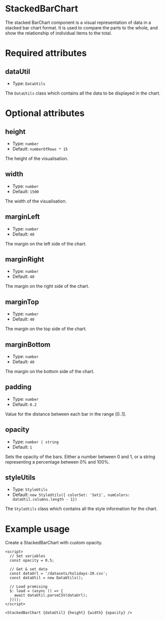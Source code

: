 # StackedBarChart

The stacked BarChart component is a visual representation of data in a stacked bar chart format. It is used to compare the parts to the whole, and show the relationship of individual items to the total.

# Required attributes

## dataUtil

- Type: `DataUtils`

The `DataUtils` class which contains all the data to be displayed in the chart.

# Optional attributes

## height

- Type: `number`
- Default: `numberOfRows * 15`

The height of the visualisation.

## width

- Type: `number`
- Default: `1500`

The width of the visualisation.

## marginLeft

- Type: `number`
- Default: `40`

The margin on the left side of the chart.

## marginRight

- Type: `number`
- Default: `40`

The margin on the right side of the chart.

## marginTop

- Type: `number`
- Default: `40`

The margin on the top side of the chart.

## marginBottom

- Type: `number`
- Default: `40`

The margin on the bottom side of the chart.

## padding

- Type: `number`
- Default: `0.2`

Value for the distance between each bar in the range [0..1].

## opacity

- Type: `number | string`
- Default: `1`

Sets the opacity of the bars.
Either a number between 0 and 1, or a string representing a percentage between 0% and 100%.

## styleUtils

- Type: `StyleUtils`
- Default: `new StyleUtils({ colorSet: 'Set1', numColors: dataUtil.columns.length - 1})`

The `StyleUtils` class which contains all the style information for the chart.

# Example usage

Create a StackedBarChart with custom opacity.

```svelte
<script>
  // Set variables
  const opacity = 0.5;

  // Get & set data
  const dataUrl = '/datasets/holidays-20.csv';
  const dataUtil = new DataUtils();

  // Load promising
  $: load = (async () => {
    await dataUtil.parseCSV(dataUrl);
  })();
</script>

<StackedBarChart {dataUtil} {height} {width} {opacity} />
```
